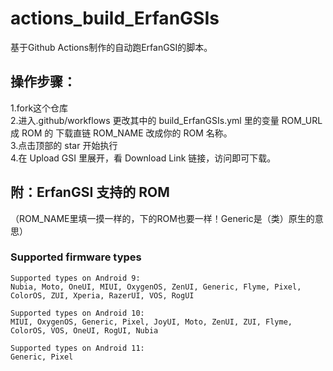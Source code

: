 # actions_build_ErfanGSIs #

基于Github Actions制作的自动跑ErfanGSI的脚本。
## 操作步骤：
1.fork这个仓库<br/>
2.进入.github/workflows 更改其中的 build_ErfanGSIs.yml 里的变量 ROM_URL 成 ROM 的 下载直链 ROM_NAME 改成你的 ROM 名称。<br/>
3.点击顶部的 star 开始执行<br/>
4.在 Upload GSI 里展开，看 Download Link 链接，访问即可下载。<br/>

## 附：ErfanGSI 支持的 ROM
（ROM_NAME里填一摸一样的，下的ROM也要一样！Generic是（类）原生的意思）<br/>
### Supported firmware types

```
Supported types on Android 9:
Nubia, Moto, OneUI, MIUI, OxygenOS, ZenUI, Generic, Flyme, Pixel, ColorOS, ZUI, Xperia, RazerUI, VOS, RogUI

Supported types on Android 10:
MIUI, OxygenOS, Generic, Pixel, JoyUI, Moto, ZenUI, ZUI, Flyme, ColorOS, VOS, OneUI, RogUI, Nubia

Supported types on Android 11:
Generic, Pixel
```
